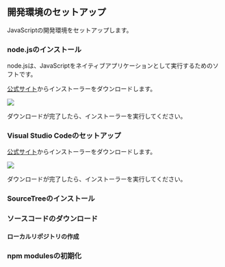 ## 開発環境のセットアップ

JavaScriptの開発環境をセットアップします。

### node.jsのインストール

node.jsは、JavaScriptをネイティブアプリケーションとして実行するためのソフトです。

[公式サイト](https://nodejs.org/ja/)からインストーラーをダウンロードします。

![](https://www.evernote.com/l/AAlSQd9dFvxEEa4TMIqTkYJ9KkYECl5udNgB/image.png)

ダウンロードが完了したら、インストーラーを実行してください。

### Visual Studio Codeのセットアップ

[公式サイト](https://code.visualstudio.com/)からインストーラーをダウンロードします。

![](https://www.evernote.com/l/AAmgP_Dc505CRLp9LOCNlomlwr9uu4XcLvAB/image.png)

ダウンロードが完了したら、インストーラーを実行してください。

### SourceTreeのインストール

### ソースコードのダウンロード

#### ローカルリポジトリの作成

### npm modulesの初期化
